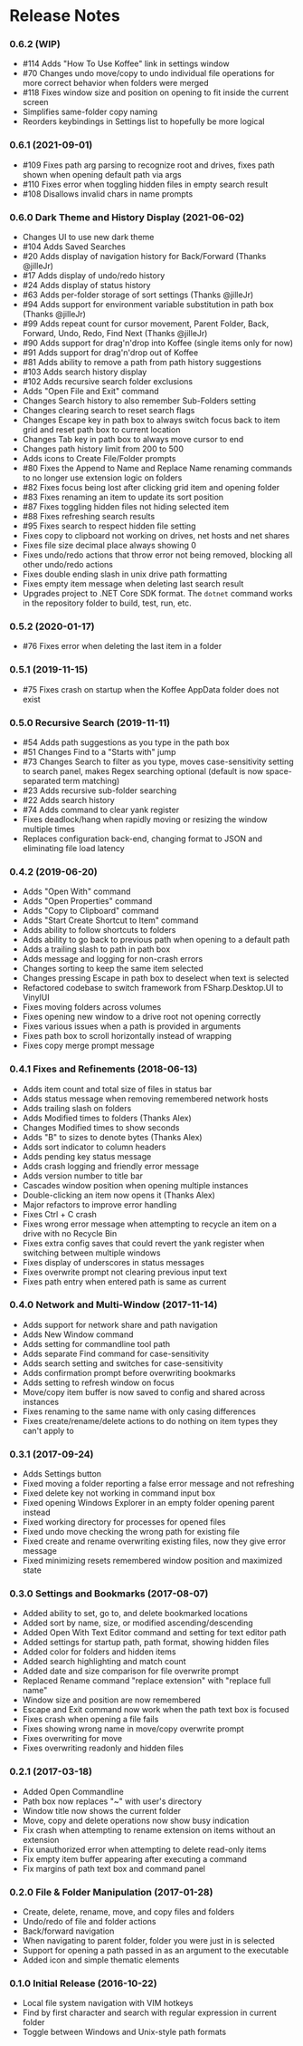 # Release Notes

### 0.6.2  (WIP)
- #114 Adds "How To Use Koffee" link in settings window
- #70 Changes undo move/copy to undo individual file operations for more correct behavior when folders were merged
- #118 Fixes window size and position on opening to fit inside the current screen
- Simplifies same-folder copy naming
- Reorders keybindings in Settings list to hopefully be more logical

### 0.6.1  (2021-09-01)
- #109 Fixes path arg parsing to recognize root and drives, fixes path shown when opening default path via args
- #110 Fixes error when toggling hidden files in empty search result
- #108 Disallows invalid chars in name prompts

### 0.6.0  Dark Theme and History Display (2021-06-02)
- Changes UI to use new dark theme
- #104 Adds Saved Searches
- #20 Adds display of navigation history for Back/Forward (Thanks @jilleJr)
- #17 Adds display of undo/redo history
- #24 Adds display of status history
- #63 Adds per-folder storage of sort settings (Thanks @jilleJr)
- #94 Adds support for environment variable substitution in path box (Thanks @jilleJr)
- #99 Adds repeat count for cursor movement, Parent Folder, Back, Forward, Undo, Redo, Find Next (Thanks @jilleJr)
- #90 Adds support for drag'n'drop into Koffee (single items only for now)
- #91 Adds support for drag'n'drop out of Koffee
- #81 Adds ability to remove a path from path history suggestions
- #103 Adds search history display
- #102 Adds recursive search folder exclusions
- Adds "Open File and Exit" command
- Changes Search history to also remember Sub-Folders setting
- Changes clearing search to reset search flags
- Changes Escape key in path box to always switch focus back to item grid and reset path box to current location
- Changes Tab key in path box to always move cursor to end
- Changes path history limit from 200 to 500
- Adds icons to Create File/Folder prompts
- #80 Fixes the Append to Name and Replace Name renaming commands to no longer use extension logic on folders
- #82 Fixes focus being lost after clicking grid item and opening folder
- #83 Fixes renaming an item to update its sort position
- #87 Fixes toggling hidden files not hiding selected item
- #88 Fixes refreshing search results
- #95 Fixes search to respect hidden file setting
- Fixes copy to clipboard not working on drives, net hosts and net shares
- Fixes file size decimal place always showing 0
- Fixes undo/redo actions that throw error not being removed, blocking all other undo/redo actions
- Fixes double ending slash in unix drive path formatting
- Fixes empty item message when deleting last search result
- Upgrades project to .NET Core SDK format. The `dotnet` command works in the repository folder to build, test, run, etc.

### 0.5.2  (2020-01-17)
- #76 Fixes error when deleting the last item in a folder

### 0.5.1  (2019-11-15)
- #75 Fixes crash on startup when the Koffee AppData folder does not exist

### 0.5.0  Recursive Search (2019-11-11)
- #54 Adds path suggestions as you type in the path box
- #51 Changes Find to a "Starts with" jump
- #73 Changes Search to filter as you type, moves case-sensitivity setting to search panel, makes Regex searching
  optional (default is now space-separated term matching)
- #23 Adds recursive sub-folder searching
- #22 Adds search history
- #74 Adds command to clear yank register
- Fixes deadlock/hang when rapidly moving or resizing the window multiple times
- Replaces configuration back-end, changing format to JSON and eliminating file load latency

### 0.4.2  (2019-06-20)
- Adds "Open With" command
- Adds "Open Properties" command
- Adds "Copy to Clipboard" command
- Adds "Start Create Shortcut to Item" command
- Adds ability to follow shortcuts to folders
- Adds ability to go back to previous path when opening to a default path
- Adds a trailing slash to path in path box
- Adds message and logging for non-crash errors
- Changes sorting to keep the same item selected
- Changes pressing Escape in path box to deselect when text is selected
- Refactored codebase to switch framework from FSharp.Desktop.UI to VinylUI
- Fixes moving folders across volumes
- Fixes opening new window to a drive root not opening correctly
- Fixes various issues when a path is provided in arguments
- Fixes path box to scroll horizontally instead of wrapping
- Fixes copy merge prompt message

### 0.4.1  Fixes and Refinements (2018-06-13)
- Adds item count and total size of files in status bar
- Adds status message when removing remembered network hosts
- Adds trailing slash on folders
- Adds Modified times to folders (Thanks Alex)
- Changes Modified times to show seconds
- Adds "B" to sizes to denote bytes (Thanks Alex)
- Adds sort indicator to column headers
- Adds pending key status message
- Adds crash logging and friendly error message
- Adds version number to title bar
- Cascades window position when opening multiple instances
- Double-clicking an item now opens it (Thanks Alex)
- Major refactors to improve error handling
- Fixes Ctrl + C crash
- Fixes wrong error message when attempting to recycle an item on a drive with no Recycle Bin
- Fixes extra config saves that could revert the yank register when switching between multiple windows
- Fixes display of underscores in status messages
- Fixes overwrite prompt not clearing previous input text
- Fixes path entry when entered path is same as current

### 0.4.0  Network and Multi-Window (2017-11-14)
- Adds support for network share and path navigation
- Adds New Window command
- Adds setting for commandline tool path
- Adds separate Find command for case-sensitivity
- Adds search setting and switches for case-sensitivity
- Adds confirmation prompt before overwriting bookmarks
- Adds setting to refresh window on focus
- Move/copy item buffer is now saved to config and shared across instances
- Fixes renaming to the same name with only casing differences
- Fixes create/rename/delete actions to do nothing on item types they can't apply to

### 0.3.1  (2017-09-24)
- Adds Settings button
- Fixed moving a folder reporting a false error message and not refreshing
- Fixed delete key not working in command input box
- Fixed opening Windows Explorer in an empty folder opening parent instead
- Fixed working directory for processes for opened files 
- Fixed undo move checking the wrong path for existing file
- Fixed create and rename overwriting existing files, now they give error message
- Fixed minimizing resets remembered window position and maximized state

### 0.3.0  Settings and Bookmarks (2017-08-07)
- Added ability to set, go to, and delete bookmarked locations
- Added sort by name, size, or modified ascending/descending
- Added Open With Text Editor command and setting for text editor path
- Added settings for startup path, path format, showing hidden files
- Added color for folders and hidden items
- Added search highlighting and match count
- Added date and size comparison for file overwrite prompt
- Replaced Rename command "replace extension" with "replace full name"
- Window size and position are now remembered
- Escape and Exit command now work when the path text box is focused
- Fixes crash when opening a file fails
- Fixes showing wrong name in move/copy overwrite prompt
- Fixes overwriting for move
- Fixes overwriting readonly and hidden files

### 0.2.1  (2017-03-18)
- Added Open Commandline
- Path box now replaces "~" with user's directory
- Window title now shows the current folder
- Move, copy and delete operations now show busy indication
- Fix crash when attempting to rename extension on items without an extension
- Fix unauthorized error when attempting to delete read-only items
- Fix empty item buffer appearing after executing a command
- Fix margins of path text box and command panel

### 0.2.0  File & Folder Manipulation (2017-01-28)
- Create, delete, rename, move, and copy files and folders
- Undo/redo of file and folder actions
- Back/forward navigation
- When navigating to parent folder, folder you were just in is selected
- Support for opening a path passed in as an argument to the executable
- Added icon and simple thematic elements

### 0.1.0  Initial Release (2016-10-22)
- Local file system navigation with VIM hotkeys
- Find by first character and search with regular expression in current folder
- Toggle between Windows and Unix-style path formats
